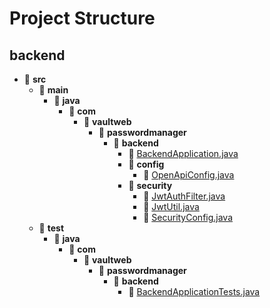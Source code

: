# Project Structure

## backend

- 📁 **src**
  - 📁 **main**
    - 📁 **java**
      - 📁 **com**
        - 📁 **vaultweb**
          - 📁 **passwordmanager**
            - 📁 **backend**
              - 📄 [BackendApplication.java](backend/src/main/java/com/vaultweb/passwordmanager/backend/BackendApplication.java)
              - 📁 **config**
                - 📄 [OpenApiConfig.java](backend/src/main/java/com/vaultweb/passwordmanager/backend/config/OpenApiConfig.java)
              - 📁 **security**
                - 📄 [JwtAuthFilter.java](backend/src/main/java/com/vaultweb/passwordmanager/backend/security/JwtAuthFilter.java)
                - 📄 [JwtUtil.java](backend/src/main/java/com/vaultweb/passwordmanager/backend/security/JwtUtil.java)
                - 📄 [SecurityConfig.java](backend/src/main/java/com/vaultweb/passwordmanager/backend/security/SecurityConfig.java)
  - 📁 **test**
    - 📁 **java**
      - 📁 **com**
        - 📁 **vaultweb**
          - 📁 **passwordmanager**
            - 📁 **backend**
              - 📄 [BackendApplicationTests.java](backend/src/test/java/com/vaultweb/passwordmanager/backend/BackendApplicationTests.java)
